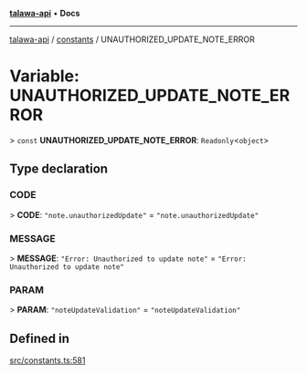 [**talawa-api**](../../README.md) • **Docs**

***

[talawa-api](../../modules.md) / [constants](../README.md) / UNAUTHORIZED\_UPDATE\_NOTE\_ERROR

# Variable: UNAUTHORIZED\_UPDATE\_NOTE\_ERROR

\> `const` **UNAUTHORIZED\_UPDATE\_NOTE\_ERROR**: `Readonly`\<`object`\>

## Type declaration

### CODE

\> **CODE**: `"note.unauthorizedUpdate"` = `"note.unauthorizedUpdate"`

### MESSAGE

\> **MESSAGE**: `"Error: Unauthorized to update note"` = `"Error: Unauthorized to update note"`

### PARAM

\> **PARAM**: `"noteUpdateValidation"` = `"noteUpdateValidation"`

## Defined in

[src/constants.ts:581](https://github.com/PalisadoesFoundation/talawa-api/blob/a6e7ac91b581c9109559657faf0f934f3eb41fe7/src/constants.ts#L581)
